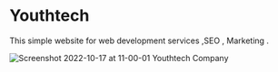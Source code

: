 # Youthtech
This  simple website for web development services ,SEO , Marketing .


![Screenshot 2022-10-17 at 11-00-01 Youthtech Company](https://user-images.githubusercontent.com/90507983/196099550-d389dc84-0dd8-408c-8b09-0f403c3ff76c.png)
